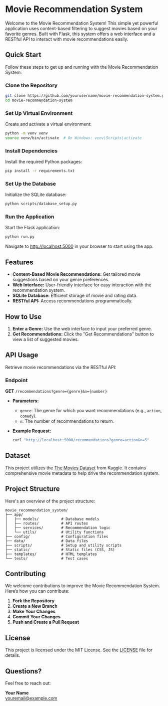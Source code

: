 # Movie Recommendation System

Welcome to the Movie Recommendation System! This simple yet powerful application uses content-based filtering to suggest movies based on your favorite genres. Built with Flask, this system offers a web interface and a RESTful API to interact with movie recommendations easily.

## Quick Start

Follow these steps to get up and running with the Movie Recommendation System:

### Clone the Repository

```bash
git clone https://github.com/yourusername/movie-recommendation-system.git
cd movie-recommendation-system
```

### Set Up Virtual Environment

Create and activate a virtual environment:

```bash
python -m venv venv
source venv/bin/activate  # On Windows: venv\Scripts\activate
```

### Install Dependencies

Install the required Python packages:

```bash
pip install -r requirements.txt
```

### Set Up the Database

Initialize the SQLite database:

```bash
python scripts/database_setup.py
```

### Run the Application

Start the Flask application:

```bash
python run.py
```

Navigate to [http://localhost:5000](http://localhost:5000) in your browser to start using the app.

## Features

- **Content-Based Movie Recommendations:** Get tailored movie suggestions based on your genre preferences.
- **Web Interface:** User-friendly interface for easy interaction with the recommendation system.
- **SQLite Database:** Efficient storage of movie and rating data.
- **RESTful API:** Access recommendations programmatically.

## How to Use

1. **Enter a Genre:** Use the web interface to input your preferred genre.
2. **Get Recommendations:** Click the "Get Recommendations" button to view a list of suggested movies.

## API Usage

Retrieve movie recommendations via the RESTful API:

### Endpoint

**GET** `/recommendations?genre={genre}&n={number}`

- **Parameters:**
  - `genre`: The genre for which you want recommendations (e.g., `action`, `comedy`).
  - `n`: The number of recommendations to return.

- **Example Request:**

  ```bash
  curl "http://localhost:5000/recommendations?genre=action&n=5"
  ```

## Dataset

This project utilizes the [The Movies Dataset](https://www.kaggle.com/datasets/rounakbanik/the-movies-dataset?select=movies_metadata.csv) from Kaggle. It contains comprehensive movie metadata to help drive the recommendation system.

## Project Structure

Here's an overview of the project structure:

```
movie_recommendation_system/
├── app/
│   ├── models/          # Database models
│   ├── routes/          # API routes
│   ├── services/        # Recommendation logic
│   └── utils/           # Utility functions
├── config/              # Configuration files
├── data/                # Data files
├── scripts/             # Setup and utility scripts
├── static/              # Static files (CSS, JS)
├── templates/           # HTML templates
└── tests/               # Test cases
```

## Contributing

We welcome contributions to improve the Movie Recommendation System. Here’s how you can contribute:

1. **Fork the Repository**
2. **Create a New Branch**
3. **Make Your Changes**
4. **Commit Your Changes**
5. **Push and Create a Pull Request**

## License

This project is licensed under the MIT License. See the [LICENSE](LICENSE) file for details.

## Questions?

Feel free to reach out:

**Your Name**  
[youremail@example.com](mailto:youremail@example.com)

